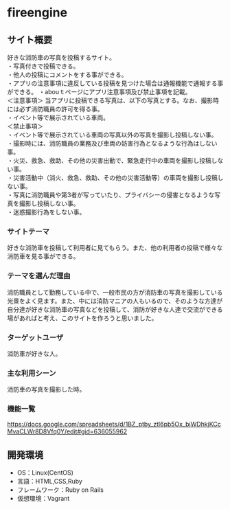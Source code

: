# fireengine

## サイト概要
好きな消防車の写真を投稿するサイト。<br>
・写真付きで投稿できる。<br>
・他人の投稿にコメントをする事ができる。<br>
・アプリの注意事項に違反している投稿を見つけた場合は通報機能で通報する事ができる。
・abouｔページにアプリ注意事項及び禁止事項を記載。<br>
＜注意事項＞
当アプリに投稿できる写真は、以下の写真とする。なお、撮影時には必ず消防職員の許可を得る事。<br>
・イベント等で展示されている車両。<br>
＜禁止事項＞<br>
・イベント等で展示されている車両の写真以外の写真を撮影し投稿しない事。<br>
・撮影時には、消防職員の業務及び車両の妨害行為となるような行為はしない事。<br>
・火災、救急、救助、その他の災害出動で、緊急走行中の車両を撮影し投稿しない事。<br>
・災害活動中（消火、救急、救助、その他の災害活動等）の車両を撮影し投稿しない事。<br>
・写真に消防職員や第3者が写っていたり、プライバシーの侵害となるような写真を撮影し投稿しない事。<br>
・迷惑撮影行為をしない事。<br>

### サイトテーマ
好きな消防車を投稿して利用者に見てもらう。また、他の利用者の投稿で様々な消防車を見る事ができる。

### テーマを選んだ理由
消防職員として勤務している中で、一般市民の方が消防車の写真を撮影している光景をよく見ます。また、中には消防マニアの人もいるので、そのような方達が自分達が好きな消防車の写真などを投稿して、消防が好きな人達で交流ができる場があればと考え、このサイトを作ろうと思いました。

### ターゲットユーザ
消防車が好きな人。

### 主な利用シーン
消防車の写真を撮影した時。


### 機能一覧
https://docs.google.com/spreadsheets/d/1BZ_ptby_ztl6pb5Ox_biWDhkjKCcMvaCLWr8D8Vfq0Y/edit#gid=636055962

## 開発環境
- OS：Linux(CentOS)
- 言語：HTML,CSS,Ruby
- フレームワーク：Ruby on Rails
- 仮想環境：Vagrant
